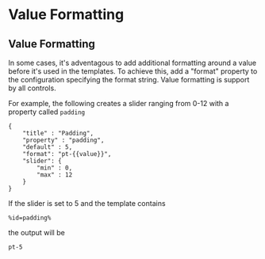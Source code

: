 # Value Formatting

## Value Formatting

In some cases, it's adventagous to add additional formatting around a value before it's used in the templates. To achieve this, add a "format" property to the configuration specifying the format string. Value formatting is support by all controls.

For example, the following creates a slider ranging from 0-12 with a property called `padding`

```
{
    "title" : "Padding",
    "property" : "padding",
    "default" : 5,
    "format": "pt-{{value}}",  
    "slider": {
        "min" : 0,
        "max" : 12
    }
}
```

If the slider is set to 5 and the template contains&#x20;

```
%id=padding%
```

&#x20;the output will be&#x20;

```
pt-5
```

